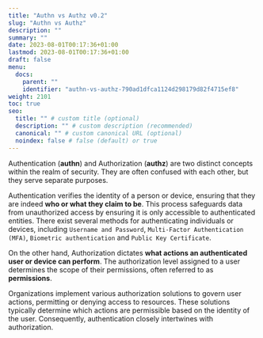 ```yaml
---
title: "Authn vs Authz v0.2"
slug: "Authn vs Authz"
description: ""
summary: ""
date: 2023-08-01T00:17:36+01:00
lastmod: 2023-08-01T00:17:36+01:00
draft: false
menu:
  docs:
    parent: ""
    identifier: "authn-vs-authz-790ad1dfca1124d298179d82f4715ef8"
weight: 2101
toc: true
seo:
  title: "" # custom title (optional)
  description: "" # custom description (recommended)
  canonical: "" # custom canonical URL (optional)
  noindex: false # false (default) or true
---
```


Authentication (**authn**) and Authorization (**authz**) are two distinct concepts within the realm of security. They are often confused with each other, but they serve separate purposes.

Authentication verifies the identity of a person or device, ensuring that they are indeed **who or what they claim to be**. This process safeguards data from unauthorized access by ensuring it is only accessible to authenticated entities.
There exist several methods for authenticating individuals or devices, including `Username and Password`, `Multi-Factor Authentication (MFA)`, `Biometric authentication` and `Public Key Certificate`.

On the other hand, Authorization dictates **what actions an authenticated user or device can perform**. The authorization level assigned to a user determines the scope of their permissions, often referred to as **permissions**.

Organizations implement various authorization solutions to govern user actions, permitting or denying access to resources. These solutions typically determine which actions are permissible based on the identity of the user. Consequently, authentication closely intertwines with authorization.
